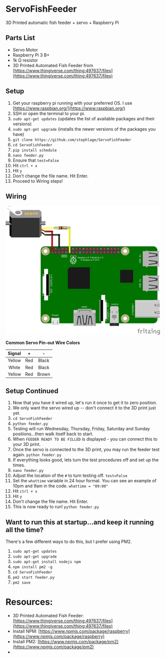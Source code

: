 # ServoFishFeeder
3D Printed automatic fish feeder  + servo + Raspberry Pi

## Parts List

 - Servo Motor
 - Raspberry Pi 3 B+
 - 1k &ohm; resistor
 - 3D Printed Automated Fish Feeder from [https://www.thingiverse.com/thing:497637/files](https://www.thingiverse.com/thing:497637/files)
 
 

## Setup
1. Get your raspberry pi running with your preferred OS.  I use [https://www.raspbian.org/](https://www.raspbian.org/)
2. SSH or open the terminal to your pi.
3. `sudo apt-get updates` (updates the list of available packages and their versions)
4. `sudo apt-get upgrade` (installs the newer versions of the packages you have)
5. `git clone https://github.com/stephlage/ServoFishFeeder`
6. `cd ServoFishFeeder`
7. `pip install schedule`
8. `nano feeder.py`
9. Ensure that `test=False`
10. Hit `ctrl + x`
11. Hit `y`
12. Don't change the file name. Hit Enter.
13. Proceed to Wiring steps!

## Wiring
![raspberry pi wiring](/images/rpi_fish_feeder_bb.png)

**Common Servo Pin-out Wire Colors**

| Signal | + | - |
| :---: | :---: | :---: |
| Yellow | Red | Black |
| White| Red | Black |
| Yellow | Red | Brown |

## Setup Continued

1. Now that you have it wired up, let's run it once to get it to zero position.
2. We only want the servo wired up -- don't connect it to the 3D print just yet.
3. `cd ServoFishFeeder`  
4. `python feeder.py`
5. Testing will run Wednesday, Thursday, Friday, Saturday and Sunday positions...then walk itself back to start.
6. When `FEEDER READY TO BE FILLED` is displayed - you can connect this to your 3D print. 
7. Once the servo is connected to the 3D print, you may run the feeder test again. `python feeder.py`
8. If everything looks good, lets turn the test procedures off and set up the times.
9. `nano feeder.py`
10. Adjust the location of the `#` to turn testing off. `test=False`
11. Set the `whattime` variable in 24 hour format.  You can see an example of 10pm and 9am in the code.  `whattime = "09:00"`
12. Hit `ctrl + x`
13. Hit `y`
14. Don't change the file name. Hit Enter.
15. This is now ready to run! `python feeder.py`

## Want to run this at startup...and keep it running all the time?
There's a few different ways to do this, but I prefer using PM2.
1. `sudo apt-get updates` 
2. `sudo apt-get upgrade`
3. `sudo apt-get install nodejs npm`
4. `npm install pm2 -g`
5. `cd ServoFishFeeder` 
6. `pm2 start feeder.py`
7. `pm2 save`






# Resources:

 

 - 3D Printed Automated Fish Feeder: [https://www.thingiverse.com/thing:497637/files](https://www.thingiverse.com/thing:497637/files)
 - Install NPM: [https://www.npmjs.com/package/raspberry](https://www.npmjs.com/package/raspberry)
 - Install PM2: [https://www.npmjs.com/package/pm2](https://www.npmjs.com/package/pm2)
 - 
<!--stackedit_data:
eyJoaXN0b3J5IjpbMTExMDc4ODYzLC0xOTg5MDQzNzk4LC01Nj
Y5MTYxNjAsLTE3MzAxNzExMjAsMTc0ODA2NTc5MCwtNDQwNjQ0
NDM2LC0xOTQ5ODI2NDY4LDMxNjMzNzcwNCwtMTE5MDEwMjk2MS
wtMjEwODE3MDg0NywyMTI1NTM5Mzc5LC01Mjc2MzgxOTQsLTEx
NTU2OTQ5MTgsLTgyNDc5OTk0MCwzMzI0NTU5MSwxNDQzNzk1OD
UyLC0xNTM2MTkzOTU1LDEyNDA1MzMyMjRdfQ==
-->